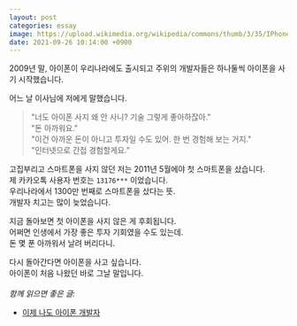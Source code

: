 ```yaml
---
layout: post
categories: essay
image: https://upload.wikimedia.org/wikipedia/commons/thumb/3/35/IPhone3GS.JPG/644px-IPhone3GS.JPG
date: 2021-09-26 10:14:00 +0900
---
```


2009년 말, 아이폰이 우리나라에도 출시되고 주위의 개발자들은 하나둘씩 아이폰을 사기 시작했습니다.

어느 날 이사님에 저에게 말했습니다.
> "너도 아이폰 사지 왜 안 사니? 기술 그렇게 좋아하잖아."  
> "돈 아까워요."  
> "이건 아까운 돈이 아니고 투자일 수도 있어. 한 번 경험해 보는 거지."  
> "인터넷으로 간접 경험할게요."

고집부리고 스마트폰을 사지 않던 저는 2011년 5월에야 첫 스마트폰을 샀습니다.  
제 카카오톡 사용자 번호는 `13176***` 이었습니다.  
우리나라에서 1300만 번째로 스마트폰을 샀다는 뜻.    
개발자 치고는 많이 늦었습니다.

지금 돌아보면 첫 아이폰을 사지 않은 게 후회됩니다.  
어쩌면 인생에서 가장 좋은 투자 기회였을 수도 있는데.  
돈 몇 푼 아까워서 날려 버리다니.

다시 돌아간다면 아이폰을 사고 싶습니다.  
아이폰이 처음 나왔던 바로 그날 말입니다.
<br>
<br>
*함께 읽으면 좋은 글:*
* [이제 나도 아이폰 개발자](/essay/2022/06/13/ios-developer-too.html)
